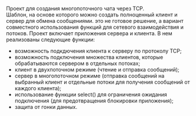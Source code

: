 Проект для создания многопоточного чата через TCP.  
Шаблон, на основе которого можно создать полноценный клиент и сервер для обмена сообщениями. это не готовое решение, а вариант совместного использования функций для сетевого взаимодействия и потоков. Проект включает приложения сервера и клиента. В нем реализованы следующие функции:  
- возможность подкдючения клиента к серверу по протоколу TCP;  
- возможность подключения множества клиентов, которые обрабатываются сервером в отдельных потоках;  
- клиент в двухпоточном режиме (чтение и отправка сообщений);  
- сервер в многопоточном режиме (отправка сообщений на выбранный клиент и отдельные потоки для получения сообщений от каждого клиента);  
- использование функции select() для ограничения ожидания подключения (для предотвращения блокировки приложения);  
- защита от гонки данных.
